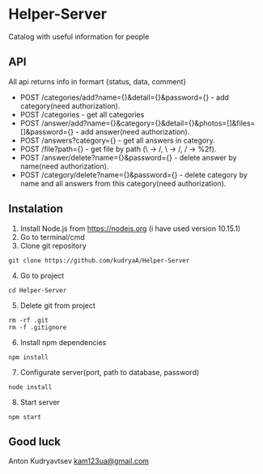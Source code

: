 # Helper-Server
Catalog with useful information for people
## API
All api returns info in formart {status, data, comment}
* POST /categories/add?name={}&detail={}&password={} - add category(need authorization).
* POST /categories - get all categories
* POST /answer/add?name={}&category={}&detail={}&photos=[]&files=[]&password={} - add answer(need authorization).
* POST /answers?category={} - get all answers in category.
* POST /file?path={} - get file by path (\\ -> /, \ -> /, / ->  %2f).
* POST /answer/delete?name={}&password={} - delete answer by name(need authorization).
* POST /category/delete?name={}&password={} - delete category by name and all answers from this category(need authorization).
## Instalation
1. Install Node.js from https://nodejs.org (i have used version 10.15.1)<br>
2. Go to terminal/cmd <br>
3. Clone git repository <br>
```
git clone https://github.com/kudryaA/Helper-Server
```
4. Go to project
```
cd Helper-Server
```
5. Delete git from project
```
rm -rf .git
rm -f .gitignore
```
6. Install npm dependencies
```
npm install
```
7. Configurate server(port, path to database, password)
```
node install
```
8. Start server
```
npm start
```
## Good luck
Anton Kudryavtsev kam123ua@gmail.com
